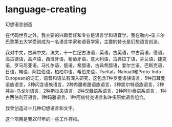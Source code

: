 # language-creating
幻想语言创造

在代码世界之外，我主要的兴趣爱好和专业是语言学和语音学。我在勒内•笛卡尔巴黎第五大学受训成为一名语言学家和语音学家，主要的特长是幻想语言创造。

我对中文，古典中文，法文，十一世纪古法语，英语，古英语，中古英语，德语，高古德语，高卢语，西班牙语，葡萄牙语，意大利语，古典拉丁语，芬兰语，捷克语，罗马尼亚语，马扎尔语，俄语，希腊语，古典希腊语，爱尔兰语，巴斯克语，日语，韩语，阿拉伯语，柏柏尔语，希伯来语，Tseltal，Nahuatl和Proto-Indo-European的词汇，语音和语法有深入研究，这包含7种罗曼语族语言，5种日耳曼语族语言，3种闪含语族语言，2种希腊希腊语族语言，2种凯尔特语族语言，2种芬兰-乌戈尔语言，2种斯拉夫语言，2种汉藏语系语言，2种阿尔泰语系语言 ，1种古西伯利亚语言，1种玛雅语言，1种阿兹特克语言和许多原始语言组合。

我曾创造过十几种幻想语言和文字。

这个项目是我2011年的一些工作存档。
